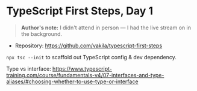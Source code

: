 # TypeScript First Steps, Day 1

> **Author's note:** I didn't attend in person &mdash; I had the live stream on in the background.

- Repository: <https://github.com/vakila/typescript-first-steps>

`npx tsc --init` to scaffold out TypeScript config & dev dependency.

Type vs interface: <https://www.typescript-training.com/course/fundamentals-v4/07-interfaces-and-type-aliases/#choosing-whether-to-use-type-or-interface>

